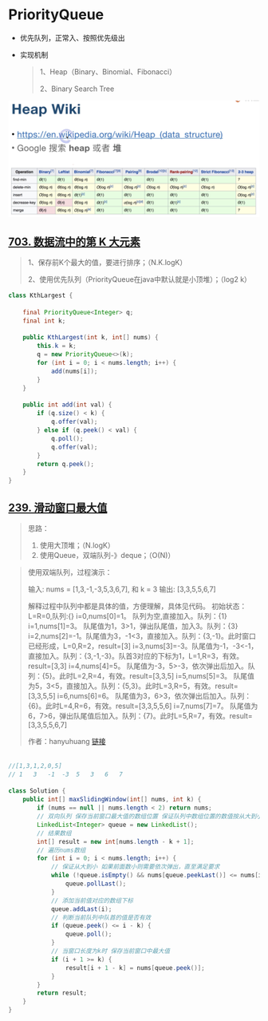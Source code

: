 # PriorityQueue

- 优先队列，正常入、按照优先级出

- 实现机制

  > 1、Heap（Binary、Binomial、Fibonacci）
  >
  > 2、Binary Search Tree

<img src="img/image-20220728100019511.png" alt="image-20220728100019511" style="zoom:50%;" />

## [703. 数据流中的第 K 大元素](https://leetcode.cn/problems/kth-largest-element-in-a-stream/)

> 1、保存前K个最大的值，要进行排序；（N.K.logK）
>
> 2、使用优先队列（PriorityQueue在java中默认就是小顶堆）；（log2 k）

```java
class KthLargest {

    final PriorityQueue<Integer> q;
    final int k;

    public KthLargest(int k, int[] nums) {
        this.k = k;
        q = new PriorityQueue<>(k);
        for (int i = 0; i < nums.length; i++) {
            add(nums[i]);
        }
    }

    public int add(int val) {
        if (q.size() < k) {
            q.offer(val);
        } else if (q.peek() < val) {
            q.poll();
            q.offer(val);
        }
        return q.peek();
    }
}
```



## [239. 滑动窗口最大值](https://leetcode.cn/problems/sliding-window-maximum/)

> 思路：
>
> 1. 使用大顶堆；（N.logK）
> 2. 使用Queue，双端队列-》deque；（O(N)）

>使用双端队列，过程演示：
>
>输入: nums = [1,3,-1,-3,5,3,6,7], 和 k = 3
>输出: [3,3,5,5,6,7]
>
>解释过程中队列中都是具体的值，方便理解，具体见代码。
>初始状态：L=R=0,队列:{}
>i=0,nums[0]=1。 队列为空,直接加入。队列：{1}
>i=1,nums[1]=3。 队尾值为1，3>1，弹出队尾值，加入3。队列：{3}
>i=2,nums[2]=-1。队尾值为3，-1<3，直接加入。队列：{3,-1}。此时窗口已经形成，L=0,R=2，result=[3]
>i=3,nums[3]=-3。队尾值为-1，-3<-1，直接加入。队列：{3,-1,-3}。队首3对应的下标为1，L=1,R=3，有效。result=[3,3]
>i=4,nums[4]=5。 队尾值为-3，5>-3，依次弹出后加入。队列：{5}。此时L=2,R=4，有效。result=[3,3,5]
>i=5,nums[5]=3。 队尾值为5，3<5，直接加入。队列：{5,3}。此时L=3,R=5，有效。result=[3,3,5,5]
>i=6,nums[6]=6。 队尾值为3，6>3，依次弹出后加入。队列：{6}。此时L=4,R=6，有效。result=[3,3,5,5,6]
>i=7,nums[7]=7。 队尾值为6，7>6，弹出队尾值后加入。队列：{7}。此时L=5,R=7，有效。result=[3,3,5,5,6,7]
>
>作者：hanyuhuang	[链接](https://leetcode.cn/problems/sliding-window-maximum/solution/shuang-xiang-dui-lie-jie-jue-hua-dong-chuang-kou-2/)

```java

//[1,3,1,2,0,5]
// 1   3   -1  -3  5   3   6   7

class Solution {
    public int[] maxSlidingWindow(int[] nums, int k) {
        if (nums == null || nums.length < 2) return nums;
        // 双向队列 保存当前窗口最大值的数组位置 保证队列中数组位置的数值按从大到小排序
        LinkedList<Integer> queue = new LinkedList();
        // 结果数组
        int[] result = new int[nums.length - k + 1];
        // 遍历nums数组
        for (int i = 0; i < nums.length; i++) {
            // 保证从大到小 如果前面数小则需要依次弹出，直至满足要求
            while (!queue.isEmpty() && nums[queue.peekLast()] <= nums[i]) {
                queue.pollLast();
            }
            // 添加当前值对应的数组下标
            queue.addLast(i);
            // 判断当前队列中队首的值是否有效
            if (queue.peek() <= i - k) {
                queue.poll();
            }
            // 当窗口长度为k时 保存当前窗口中最大值
            if (i + 1 >= k) {
                result[i + 1 - k] = nums[queue.peek()];
            }
        }
        return result;
    }
}

```

